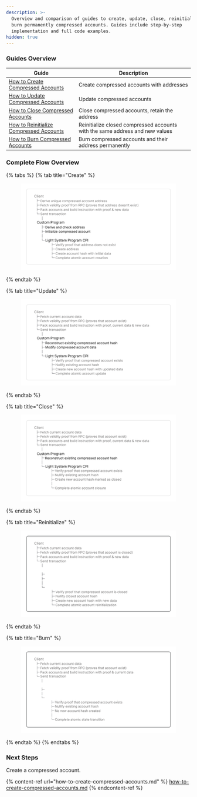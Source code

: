 ```yaml
---
description: >-
  Overview and comparison of guides to create, update, close, reinitialize, and
  burn permanently compressed accounts. Guides include step-by-step
  implementation and full code examples.
hidden: true
---
```


### Guides Overview <a href="#subsection-jvtgde75u" id="subsection-jvtgde75u"></a>

| Guide                                                                                 | Description                                                                  |
| ------------------------------------------------------------------------------------- | ---------------------------------------------------------------------------- |
| [How to Create Compressed Accounts](how-to-create-compressed-accounts.md)             | Create compressed accounts with addresses                                    |
| [How to Update Compressed Accounts](how-to-update-compressed-accounts.md)             | Update compressed accounts                                                   |
| [How to Close Compressed Accounts](how-to-close-compressed-accounts.md)               | Close compressed accounts, retain the address                                |
| [How to Reinitialize Compressed Accounts](how-to-reinitialize-compressed-accounts.md) | Reinitialize closed compressed accounts with the same address and new values |
| [How to Burn Compressed Accounts](how-to-burn-compressed-accounts.md)                 | Burn compressed accounts and their address permanently                       |

### Complete Flow Overview

{% tabs %}
{% tab title="Create" %}
<figure><picture><source srcset="../../.gitbook/assets/Untitled.png" media="(prefers-color-scheme: dark)"><img src="../../.gitbook/assets/image (22).png" alt=""></picture><figcaption></figcaption></figure>
{% endtab %}

{% tab title="Update" %}
<figure><picture><source srcset="../../.gitbook/assets/Untitled (1).png" media="(prefers-color-scheme: dark)"><img src="../../.gitbook/assets/image (20).png" alt=""></picture><figcaption></figcaption></figure>
{% endtab %}

{% tab title="Close" %}
<figure><picture><source srcset="../../.gitbook/assets/Untitled (4).png" media="(prefers-color-scheme: dark)"><img src="../../.gitbook/assets/image (23).png" alt=""></picture><figcaption></figcaption></figure>
{% endtab %}

{% tab title="Reinitialize" %}
<figure><img src="../../.gitbook/assets/Untitled (5).png" alt=""><figcaption></figcaption></figure>
{% endtab %}

{% tab title="Burn" %}
<figure><img src="../../.gitbook/assets/Untitled (6).png" alt=""><figcaption></figcaption></figure>
{% endtab %}
{% endtabs %}

### Next Steps

Create a compressed account.

{% content-ref url="how-to-create-compressed-accounts.md" %}
[how-to-create-compressed-accounts.md](how-to-create-compressed-accounts.md)
{% endcontent-ref %}
